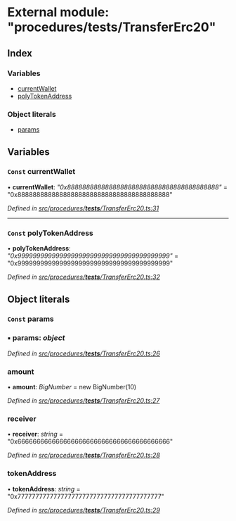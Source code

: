 # External module: "procedures/**tests**/TransferErc20"

## Index

### Variables

- [currentWallet](_procedures___tests___transfererc20_.md#const-currentwallet)
- [polyTokenAddress](_procedures___tests___transfererc20_.md#const-polytokenaddress)

### Object literals

- [params](_procedures___tests___transfererc20_.md#const-params)

## Variables

### `Const` currentWallet

• **currentWallet**: _"0x8888888888888888888888888888888888888888"_ = "0x8888888888888888888888888888888888888888"

_Defined in [src/procedures/**tests**/TransferErc20.ts:31](https://github.com/PolymathNetwork/polymath-sdk/blob/d80c6e9/src/procedures/__tests__/TransferErc20.ts#L31)_

---

### `Const` polyTokenAddress

• **polyTokenAddress**: _"0x9999999999999999999999999999999999999999"_ = "0x9999999999999999999999999999999999999999"

_Defined in [src/procedures/**tests**/TransferErc20.ts:32](https://github.com/PolymathNetwork/polymath-sdk/blob/d80c6e9/src/procedures/__tests__/TransferErc20.ts#L32)_

## Object literals

### `Const` params

### ▪ **params**: _object_

_Defined in [src/procedures/**tests**/TransferErc20.ts:26](https://github.com/PolymathNetwork/polymath-sdk/blob/d80c6e9/src/procedures/__tests__/TransferErc20.ts#L26)_

### amount

• **amount**: _BigNumber_ = new BigNumber(10)

_Defined in [src/procedures/**tests**/TransferErc20.ts:27](https://github.com/PolymathNetwork/polymath-sdk/blob/d80c6e9/src/procedures/__tests__/TransferErc20.ts#L27)_

### receiver

• **receiver**: _string_ = "0x6666666666666666666666666666666666666666"

_Defined in [src/procedures/**tests**/TransferErc20.ts:28](https://github.com/PolymathNetwork/polymath-sdk/blob/d80c6e9/src/procedures/__tests__/TransferErc20.ts#L28)_

### tokenAddress

• **tokenAddress**: _string_ = "0x7777777777777777777777777777777777777777"

_Defined in [src/procedures/**tests**/TransferErc20.ts:29](https://github.com/PolymathNetwork/polymath-sdk/blob/d80c6e9/src/procedures/__tests__/TransferErc20.ts#L29)_
